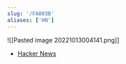 ```yaml
---
slug: '/FA003B'
aliases: ['HN']
---
```


![[Pasted image 20221013004141.png]]

- [Hacker News](https://news.ycombinator.com/)

